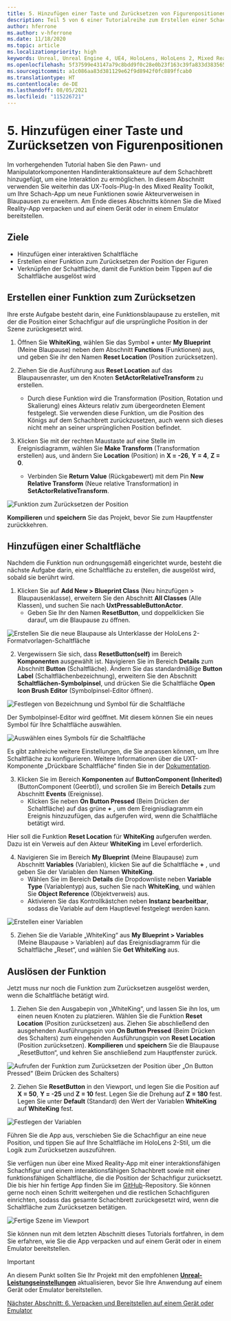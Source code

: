 ```yaml
---
title: 5. Hinzufügen einer Taste und Zurücksetzen von Figurenpositionen
description: Teil 5 von 6 einer Tutorialreihe zum Erstellen einer Schach-App mit der Unreal Engine 4 und dem UX Tools-Plug-In des Mixed Reality-Toolkits
author: hferrone
ms.author: v-hferrone
ms.date: 11/18/2020
ms.topic: article
ms.localizationpriority: high
keywords: Unreal, Unreal Engine 4, UE4, HoloLens, HoloLens 2, Mixed Reality, Tutorial, Erste Schritte, MRTK, UXT, UX-Tools, Dokumentation, Mixed Reality-Headset Windows Mixed Reality-Headset, Virtual Reality-Headset
ms.openlocfilehash: 5f37599e43147a79c8bdd9f0c28e0b23f163c39fa833d3835650c28deb4f0898
ms.sourcegitcommit: a1c086aa83d381129e62f9d8942f0fc889ffcab0
ms.translationtype: HT
ms.contentlocale: de-DE
ms.lasthandoff: 08/05/2021
ms.locfileid: "115226721"
---
```

# <a name="5-adding-a-button--resetting-piece-locations"></a>5. Hinzufügen einer Taste und Zurücksetzen von Figurenpositionen

Im vorhergehenden Tutorial haben Sie den Pawn- und Manipulatorkomponenten Handinteraktionsakteure auf dem Schachbrett hinzugefügt, um eine Interaktion zu ermöglichen. In diesem Abschnitt verwenden Sie weiterhin das UX-Tools-Plug-In des Mixed Reality Toolkit, um Ihre Schach-App um neue Funktionen sowie Akteurverweisen in Blaupausen zu erweitern. Am Ende dieses Abschnitts können Sie die Mixed Reality-App verpacken und auf einem Gerät oder in einem Emulator bereitstellen.

## <a name="objectives"></a>Ziele

* Hinzufügen einer interaktiven Schaltfläche
* Erstellen einer Funktion zum Zurücksetzen der Position der Figuren
* Verknüpfen der Schaltfläche, damit die Funktion beim Tippen auf die Schaltfläche ausgelöst wird

## <a name="creating-a-reset-function"></a>Erstellen einer Funktion zum Zurücksetzen

Ihre erste Aufgabe besteht darin, eine Funktionsblaupause zu erstellen, mit der die Position einer Schachfigur auf die ursprüngliche Position in der Szene zurückgesetzt wird.

1.  Öffnen Sie **WhiteKing**, wählen Sie das Symbol **+** unter **My Blueprint** (Meine Blaupause) neben dem Abschnitt **Functions** (Funktionen) aus, und geben Sie ihr den Namen **Reset Location** (Position zurücksetzen).

2.  Ziehen Sie die Ausführung aus **Reset Location** auf das Blaupausenraster, um den Knoten **SetActorRelativeTransform** zu erstellen.
    * Durch diese Funktion wird die Transformation (Position, Rotation und Skalierung) eines Akteurs relativ zum übergeordneten Element festgelegt. Sie verwenden diese Funktion, um die Position des Königs auf dem Schachbrett zurückzusetzen, auch wenn sich dieses nicht mehr an seiner ursprünglichen Position befindet.

3. Klicken Sie mit der rechten Maustaste auf eine Stelle im Ereignisdiagramm, wählen Sie **Make Transform** (Transformation erstellen) aus, und ändern Sie **Location** (Position) in **X = -26**, **Y = 4**, **Z = 0**.
    * Verbinden Sie **Return Value** (Rückgabewert) mit dem Pin **New Relative Transform** (Neue relative Transformation) in **SetActorRelativeTransform**.

![Funktion zum Zurücksetzen der Position](images/unreal-uxt/5-function.PNG)

**Kompilieren** und **speichern** Sie das Projekt, bevor Sie zum Hauptfenster zurückkehren.


## <a name="adding-a-button"></a>Hinzufügen einer Schaltfläche

Nachdem die Funktion nun ordnungsgemäß eingerichtet wurde, besteht die nächste Aufgabe darin, eine Schaltfläche zu erstellen, die ausgelöst wird, sobald sie berührt wird.

1.  Klicken Sie auf **Add New > Blueprint Class** (Neu hinzufügen > Blaupausenklasse), erweitern Sie den Abschnitt **All Classes** (Alle Klassen), und suchen Sie nach **UxtPressableButtonActor**.
    * Geben Sie Ihr den Namen **ResetButton**, und doppelklicken Sie darauf, um die Blaupause zu öffnen.

![Erstellen Sie die neue Blaupause als Unterklasse der HoloLens 2-Formatvorlagen-Schaltfläche](images/unreal-uxt/5-subclass.PNG)

2. Vergewissern Sie sich, dass **ResetButton(self)** im Bereich **Komponenten** ausgewählt ist. Navigieren Sie im Bereich **Details** zum Abschnitt **Button** (Schaltfläche). Ändern Sie das standardmäßige **Button Label** (Schaltflächenbezeichnung), erweitern Sie den Abschnitt **Schaltflächen-Symbolpinsel**, und drücken Sie die Schaltfläche **Open Icon Brush Editor** (Symbolpinsel-Editor öffnen).

![Festlegen von Bezeichnung und Symbol für die Schaltfläche](images/unreal-uxt/5-buttonconfig.PNG)

Der Symbolpinsel-Editor wird geöffnet. Mit diesem können Sie ein neues Symbol für Ihre Schaltfläche auswählen.

![Auswählen eines Symbols für die Schaltfläche](images/unreal-uxt/5-iconbrusheditor.PNG)

Es gibt zahlreiche weitere Einstellungen, die Sie anpassen können, um Ihre Schaltfläche zu konfigurieren. Weitere Informationen über die UXT-Komponente „Drückbare Schaltfläche“ finden Sie in der [Dokumentation](https://microsoft.github.io/MixedReality-UXTools-Unreal/Docs/PressableButton.html).

3. Klicken Sie im Bereich **Komponenten** auf **ButtonComponent (Inherited)** (ButtonComponent (Geerbt)), und scrollen Sie im Bereich **Details** zum Abschnitt **Events** (Ereignisse).
    * Klicken Sie neben **On Button Pressed** (Beim Drücken der Schaltfläche) auf das grüne **+** , um dem Ereignisdiagramm ein Ereignis hinzuzufügen, das aufgerufen wird, wenn die Schaltfläche betätigt wird.

Hier soll die Funktion **Reset Location** für **WhiteKing** aufgerufen werden. Dazu ist ein Verweis auf den Akteur **WhiteKing** im Level erforderlich.

4.  Navigieren Sie im Bereich **My Blueprint** (Meine Blaupause) zum Abschnitt **Variables** (Variablen), klicken Sie auf die Schaltfläche **+** , und geben Sie der Variablen den Namen **WhiteKing**.
    * Wählen Sie im Bereich **Details** die Dropdownliste neben **Variable Type** (Variablentyp) aus, suchen Sie nach **WhiteKing**, und wählen Sie **Object Reference** (Objektverweis) aus.
    * Aktivieren Sie das Kontrollkästchen neben **Instanz bearbeitbar**, sodass die Variable auf dem Hauptlevel festgelegt werden kann.

![Erstellen einer Variablen](images/unreal-uxt/5-var.PNG)

5.  Ziehen Sie die Variable „WhiteKing“ aus **My Blueprint > Variables** (Meine Blaupause > Variablen) auf das Ereignisdiagramm für die Schaltfläche „Reset“, und wählen Sie **Get WhiteKing** aus.

## <a name="firing-the-function"></a>Auslösen der Funktion

Jetzt muss nur noch die Funktion zum Zurücksetzen ausgelöst werden, wenn die Schaltfläche betätigt wird.

1.  Ziehen Sie den Ausgabepin von „WhiteKing“, und lassen Sie ihn los, um einen neuen Knoten zu platzieren. Wählen Sie die Funktion **Reset Location** (Position zurücksetzen) aus. Ziehen Sie abschließend den ausgehenden Ausführungspin von **On Button Pressed** (Beim Drücken des Schalters) zum eingehenden Ausführungspin von **Reset Location** (Position zurücksetzen). **Kompilieren** und **speichern** Sie die Blaupause „ResetButton“, und kehren Sie anschließend zum Hauptfenster zurück.

![Aufrufen der Funktion zum Zurücksetzen der Position über „On Button Pressed“ (Beim Drücken des Schalters)](images/unreal-uxt/5-callresetloc.PNG)

2.  Ziehen Sie **ResetButton** in den Viewport, und legen Sie die Position auf **X = 50**, **Y = -25** und **Z = 10** fest. Legen Sie die Drehung auf **Z = 180** fest. Legen Sie unter **Default** (Standard) den Wert der Variablen **WhiteKing** auf **WhiteKing** fest.

![Festlegen der Variablen](images/unreal-uxt/5-buttonlevel.PNG)

Führen Sie die App aus, verschieben Sie die Schachfigur an eine neue Position, und tippen Sie auf Ihre Schaltfläche im HoloLens 2-Stil, um die Logik zum Zurücksetzen auszuführen.

Sie verfügen nun über eine Mixed Reality-App mit einer interaktionsfähigen Schachfigur und einem interaktionsfähigen Schachbrett sowie mit einer funktionsfähigen Schaltfläche, die die Position der Schachfigur zurücksetzt. Die bis hier hin fertige App finden Sie im [GitHub](https://github.com/microsoft/MixedReality-Unreal-Samples/tree/master/ChessApp)-Repository. Sie können gerne noch einen Schritt weitergehen und die restlichen Schachfiguren einrichten, sodass das gesamte Schachbrett zurückgesetzt wird, wenn die Schaltfläche zum Zurücksetzen betätigen.

![Fertige Szene im Viewport](images/unreal-uxt/5-endscene.PNG)

Sie können nun mit dem letzten Abschnitt dieses Tutorials fortfahren, in dem Sie erfahren, wie Sie die App verpacken und auf einem Gerät oder in einem Emulator bereitstellen.

> [!IMPORTANT]
> An diesem Punkt sollten Sie Ihr Projekt mit den empfohlenen **[Unreal-Leistungseinstellungen](../performance-recommendations-for-unreal.md)** aktualisieren, bevor Sie Ihre Anwendung auf einem Gerät oder Emulator bereitstellen.

[Nächster Abschnitt: 6. Verpacken und Bereitstellen auf einem Gerät oder Emulator](unreal-uxt-ch6.md)
